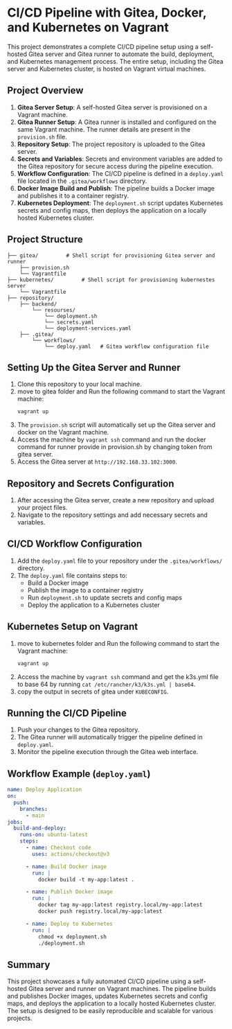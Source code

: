 # CI/CD Pipeline with Gitea, Docker, and Kubernetes on Vagrant

This project demonstrates a complete CI/CD pipeline setup using a self-hosted Gitea server and Gitea runner to automate the build, deployment, and Kubernetes management process. The entire setup, including the Gitea server and Kubernetes cluster, is hosted on Vagrant virtual machines.

## Project Overview

1. **Gitea Server Setup**: A self-hosted Gitea server is provisioned on a Vagrant machine.
2. **Gitea Runner Setup**: A Gitea runner is installed and configured on the same Vagrant machine. The runner details are present in the `provision.sh` file.
3. **Repository Setup**: The project repository is uploaded to the Gitea server.
4. **Secrets and Variables**: Secrets and environment variables are added to the Gitea repository for secure access during the pipeline execution.
5. **Workflow Configuration**: The CI/CD pipeline is defined in a `deploy.yaml` file located in the `.gitea/workflows` directory.
6. **Docker Image Build and Publish**: The pipeline builds a Docker image and publishes it to a container registry.
7. **Kubernetes Deployment**: The `deployment.sh` script updates Kubernetes secrets and config maps, then deploys the application on a locally hosted Kubernetes cluster.

## Project Structure

```plaintext
├── gitea/         # Shell script for provisioning Gitea server and runner
    ├── provision.sh
    └── Vagrantfile
├── kubernetes/         # Shell script for provisioning kubernestes server
    └── Vagrantfile 
├── repository/
    ├── backend/
        └── resourses/
            └── deployment.sh
            └── secrets.yaml
            └── deployment-services.yaml
    ├── .gitea/
        └── workflows/
            └── deploy.yaml   # Gitea workflow configuration file
```

## Setting Up the Gitea Server and Runner

1. Clone this repository to your local machine.
2. move to gitea folder and Run the following command to start the Vagrant machine:
   ```bash
   vagrant up
   ```
3. The `provision.sh` script will automatically set up the Gitea server and docker on the Vagrant machine.
4. Access the machine by `vagrant ssh` command and run the docker command for runner provide in provision.sh by changing token from gitea server.
5. Access the Gitea server at `http://192.168.33.102:3000`.

## Repository and Secrets Configuration

1. After accessing the Gitea server, create a new repository and upload your project files.
2. Navigate to the repository settings and add necessary secrets and variables.

## CI/CD Workflow Configuration

1. Add the `deploy.yaml` file to your repository under the `.gitea/workflows/` directory.
2. The `deploy.yaml` file contains steps to:
   - Build a Docker image
   - Publish the image to a container registry
   - Run `deployment.sh` to update secrets and config maps
   - Deploy the application to a Kubernetes cluster
 
## Kubernetes Setup on Vagrant

1. move to kubernetes folder and Run the following command to start the Vagrant machine:
   ```bash
   vagrant up
   ```
2. Access the machine by `vagrant ssh` command and get the k3s.yml file to base 64 by running `cat /etc/rancher/k3/k3s.yml | base64`.
4. copy the output in secrets of gitea under `KUBECONFIG`.


## Running the CI/CD Pipeline

1. Push your changes to the Gitea repository.
2. The Gitea runner will automatically trigger the pipeline defined in `deploy.yaml`.
3. Monitor the pipeline execution through the Gitea web interface.

## Workflow Example (`deploy.yaml`)

```yaml
name: Deploy Application
on:
  push:
    branches:
      - main
jobs:
  build-and-deploy:
    runs-on: ubuntu-latest
    steps:
      - name: Checkout code
        uses: actions/checkout@v3

      - name: Build Docker image
        run: |
          docker build -t my-app:latest .

      - name: Publish Docker image
        run: |
          docker tag my-app:latest registry.local/my-app:latest
          docker push registry.local/my-app:latest

      - name: Deploy to Kubernetes
        run: |
          chmod +x deployment.sh
          ./deployment.sh
```

## Summary

This project showcases a fully automated CI/CD pipeline using a self-hosted Gitea server and runner on Vagrant machines. The pipeline builds and publishes Docker images, updates Kubernetes secrets and config maps, and deploys the application to a locally hosted Kubernetes cluster. The setup is designed to be easily reproducible and scalable for various projects.

